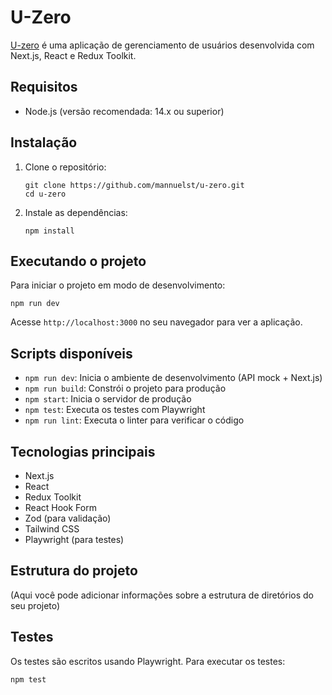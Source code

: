 # U-Zero
[U-zero](https://u-zero.vercel.app/) é uma aplicação de gerenciamento de usuários desenvolvida com Next.js, React e Redux Toolkit.

## Requisitos

- Node.js (versão recomendada: 14.x ou superior)
## Instalação

1. Clone o repositório:
   ```
   git clone https://github.com/mannuelst/u-zero.git
   cd u-zero
   ```

2. Instale as dependências:
   ```
   npm install
   ```

## Executando o projeto

Para iniciar o projeto em modo de desenvolvimento:

```
npm run dev
```
Acesse `http://localhost:3000` no seu navegador para ver a aplicação.

## Scripts disponíveis

- `npm run dev`: Inicia o ambiente de desenvolvimento (API mock + Next.js)
- `npm run build`: Constrói o projeto para produção
- `npm start`: Inicia o servidor de produção
- `npm test`: Executa os testes com Playwright
- `npm run lint`: Executa o linter para verificar o código

## Tecnologias principais

- Next.js
- React
- Redux Toolkit
- React Hook Form
- Zod (para validação)
- Tailwind CSS
- Playwright (para testes)

## Estrutura do projeto

(Aqui você pode adicionar informações sobre a estrutura de diretórios do seu projeto)

## Testes

Os testes são escritos usando Playwright. Para executar os testes:

```
npm test
